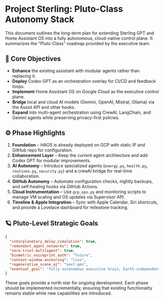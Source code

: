 # Project Sterling: Pluto-Class Autonomy Stack

This document outlines the long-term plan for extending Sterling GPT and Home Assistant OS into a fully autonomous, cloud-native control plane. It summarizes the "Pluto-Class" roadmap provided by the executive team.

## 🧠 Core Objectives
- **Enhance** the existing assistant with modular agents rather than replacing it.
- **Deploy** Codex GPT as an orchestration overlay for CI/CD and feedback loops.
- **Implement** Home Assistant OS on Google Cloud as the executive control plane.
- **Bridge** local and cloud AI models (Gemini, OpenAI, Mistral, Ollama) via the Assist API and other hooks.
- **Expand** into multi-agent orchestration using CrewAI, LangChain, and Gemini agents while preserving privacy-first policies.

## ⚙️ Phase Highlights
1. **Foundation** – HAOS is already deployed on GCP with static IP and GitHub repo for configuration.
2. **Enhancement Layer** – Keep the current agent architecture and add Codex GPT for modular improvements.
3. **AI Autonomy** – Introduce specialized agents (`energy.py`, `health.py`, `routines.py`, `security.py`) and a crewAI bridge for real-time collaboration.
4. **GitHub Autonomy** – Automate configuration checks, nightly backups, and self-healing hooks via GitHub Actions.
5. **Cloud Instrumentation** – Use `gcp_ops.py` and monitoring scripts to manage VM scaling and OS updates via Supervisor API.
6. **Timeline & Apple Integration** – Sync with Apple Calendar, Siri shortcuts, and provide a Lovelace dashboard for milestone tracking.

## 🪐 Pluto-Level Strategic Goals
```json
{
  "interplanetary_delay_simulation": true,
  "redundant_agent_networks": true,
  "zero-trust-multiagent": true,
  "biometric_voiceprint_auth": "future",
  "context-window-anchoring": "live",
  "regenerative_scene_ai": "next-gen",
  "eventual_goal": "fully autonomous executive brain, Earth-independent"
}
```

These goals provide a north star for ongoing development. Each phase should be implemented incrementally, ensuring that existing functionality remains stable while new capabilities are introduced.
